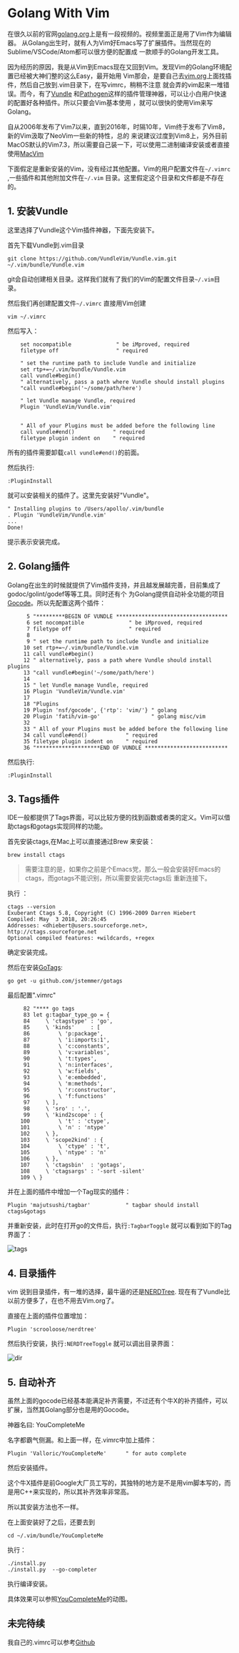 # Golang With Vim

在很久以前的官网[golang.org](https://golang.org/)上是有一段视频的。视频里面正是用了Vim作为编辑器。
从Golang出生时，就有人为Vim好Emacs写了扩展插件。当然现在的Sublime/VSCode/Atom都可以很方便的配置成
一款顺手的Golang开发工具。

因为经历的原因，我是从Vim到Emacs现在又回到Vim。发现Vim的Golang环境配置已经被大神们整的这么Easy，最开始用
Vim那会，是要自己去[vim.org](http://vim.org)上面找插件，然后自己放到.vim目录下，在写vimrc，稍稍不注意
就会弄的vim起来一堆错误。而今，有了[Vundle](https://github.com/VundleVim/Vundle.vim) 和[Pathogen](https://github.com/tpope/vim-pathogen)这样的插件管理神器，可以让小白用户快速的配置好各种插件。所以只要会Vim基本使用
，就可以很快的使用Vim来写Golang。

自从2006年发布了Vim7以来，直到2016年，时隔10年，Vim终于发布了Vim8，新的Vim汲取了NeoVim一些新的特性，总的
来说建议过度到Vim8上，另外目前MacOS默认的Vim7.3，所以需要自己装一下，可以使用二进制编译安装或者直接使用[MacVim](https://github.com/macvim-dev/macvim)

下面假定是重新安装的Vim，没有经过其他配置。Vim的用户配置文件在`~/.vimrc` ,一些插件和其他附加文件在`~/.vim`
目录。这里假定这个目录和文件都是不存在的。


## 1. 安装Vundle
这里选择了Vundle这个Vim插件神器，下面先安装下。

首先下载Vundle到.vim目录

    git clone https://github.com/VundleVim/Vundle.vim.git ~/.vim/bundle/Vundle.vim

git会自动创建相关目录。这样我们就有了我们的Vim的配置文件目录`~/.vim`目录。

然后我们再创建配置文件`~/.vimrc` 直接用Vim创建

    vim ~/.vimrc

然后写入：

        set nocompatible              " be iMproved, required
        filetype off                  " required

        " set the runtime path to include Vundle and initialize
        set rtp+=~/.vim/bundle/Vundle.vim
        call vundle#begin()
        " alternatively, pass a path where Vundle should install plugins
        "call vundle#begin('~/some/path/here')

        " let Vundle manage Vundle, required
        Plugin 'VundleVim/Vundle.vim'


        " All of your Plugins must be added before the following line
        call vundle#end()            " required
        filetype plugin indent on    " required

所有的插件需要卸载`call vundle#end()`的前面。

然后执行:

    :PluginInstall

就可以安装相关的插件了。这里先安装好"Vundle"。


    " Installing plugins to /Users/apollo/.vim/bundle   
    . Plugin 'VundleVim/Vundle.vim'
    ...
    Done!

提示表示安装完成。

## 2. Golang插件

Golang在出生的时候就提供了Vim插件支持，并且越发展越完善，目前集成了godoc/golint/godef等等工具。同时还有个
为Golang提供自动补全功能的项目[Gocode](https://github.com/nsf/gocode)。所以先配置这两个插件：

          5 "*********BEGIN OF VUNDLE ***********************************
          6 set nocompatible              " be iMproved, required
          7 filetype off                  " required
          8
          9 " set the runtime path to include Vundle and initialize
         10 set rtp+=~/.vim/bundle/Vundle.vim
         11 call vundle#begin()
         12 " alternatively, pass a path where Vundle should install plugins
         13 "call vundle#begin('~/some/path/here')
         14
         15 " let Vundle manage Vundle, required
         16 Plugin 'VundleVim/Vundle.vim'
         17
         18 "Plugins
         19 Plugin 'nsf/gocode', {'rtp': 'vim/'} " golang
         20 Plugin 'fatih/vim-go'                " golang misc/vim
         32
         33 " All of your Plugins must be added before the following line
         34 call vundle#end()            " required
         35 filetype plugin indent on    " required
         36 "********************END OF VUNDLE **************************

然后执行:

    :PluginInstall

## 3. Tags插件

IDE一般都提供了Tags界面，可以比较方便的找到函数或者类的定义。Vim可以借助ctags和gotags实现同样的功能。

首先安装ctags,在Mac上可以直接通过Brew 来安装：

    brew install ctags

> 需要注意的是，如果你之前是个Emacs党，那么一般会安装好Emacs的ctags，而gotags不能识别，所以需要安装完ctags后
> 重新连接下。

执行 ：

    ctags --version
    Exuberant Ctags 5.8, Copyright (C) 1996-2009 Darren Hiebert
    Compiled: May  3 2018, 20:26:45
    Addresses: <dhiebert@users.sourceforge.net>, http://ctags.sourceforge.net
    Optional compiled features: +wildcards, +regex

确定安装完成。

然后在安装[GoTags](https://github.com/jstemmer/gotags):

    go get -u github.com/jstemmer/gotags

最后配置".vimrc"


         82 "**** go tags
         83 let g:tagbar_type_go = {
         84     \ 'ctagstype' : 'go',
         85     \ 'kinds'     : [
         86         \ 'p:package',
         87         \ 'i:imports:1',
         88         \ 'c:constants',
         89         \ 'v:variables',
         90         \ 't:types',
         91         \ 'n:interfaces',
         92         \ 'w:fields',
         93         \ 'e:embedded',
         94         \ 'm:methods',
         95         \ 'r:constructor',
         96         \ 'f:functions'
         97     \ ],
         98     \ 'sro' : '.',
         99     \ 'kind2scope' : {
        100         \ 't' : 'ctype',
        101         \ 'n' : 'ntype'
        102     \ },
        103     \ 'scope2kind' : {
        104         \ 'ctype' : 't',
        105         \ 'ntype' : 'n'
        106     \ },
        107     \ 'ctagsbin'  : 'gotags',
        108     \ 'ctagsargs' : '-sort -silent'
        109 \ }    

并在上面的插件中增加一个Tag现实的插件：

    Plugin 'majutsushi/tagbar'           " tagbar should install ctags&gotags

并重新安装，此时在打开go的文件后，执行`:TagbarToggle` 就可以看到如下的Tag界面了：

![tags](./images/tags.png)

## 4. 目录插件
vim 说到目录插件，有一堆的选择，最牛逼的还是[NERDTree](https://github.com/scrooloose/nerdtree).
现在有了Vundle比以前方便多了，在也不用去Vim.org了。

直接在上面的插件位置增加：

    Plugin 'scrooloose/nerdtree'

然后执行安装，执行`:NERDTreeToggle`
就可以调出目录界面：

![dir](./images/dir.png)

## 5. 自动补齐
虽然上面的gocode已经基本能满足补齐需要，不过还有个牛X的补齐插件，可以扩展，当然其Golang部分也是用的Gocode。

神器名曰: YouCompleteMe


名字都霸气侧漏。和上面一样，在.vimrc中加上插件：

    Plugin 'Valloric/YouCompleteMe'      " for auto complete

然后安装插件。

这个牛X插件是前Google大厂员工写的，其独特的地方是不是用vim脚本写的，而是用C++来实现的，所以其补齐效率非常高。

所以其安装方法也不一样。

在上面安装好了之后，还要去到

    cd ~/.vim/bundle/YouCompleteMe

执行：

    ./install.py 
    ./install.py  --go-completer

执行编译安装。

具体效果可以参照[YouCompleteMe](https://github.com/Valloric/YouCompleteMe)的动图。




## 未完待续

我自己的.vimrc可以参考[Github](https://github.com/cz-it/.vim.d)

